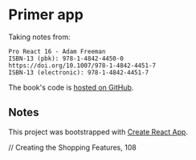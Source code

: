 # Primer app

Taking notes from:

```
Pro React 16 - Adam Freeman
ISBN-13 (pbk): 978-1-4842-4450-0
https://doi.org/10.1007/978-1-4842-4451-7
ISBN-13 (electronic): 978-1-4842-4451-7
```

The book's code is [hosted on GitHub](https://github.com/Apress/pro-react-16).

## Notes
This project was bootstrapped with [Create React App](https://github.com/facebook/create-react-app).

// Creating the Shopping Features, 108
